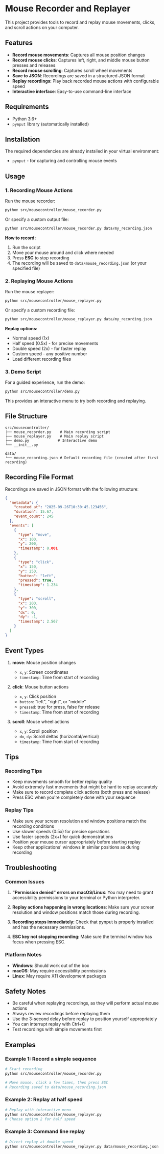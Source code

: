 # Mouse Recorder and Replayer

This project provides tools to record and replay mouse movements, clicks, and scroll actions on your computer.

## Features

- **Record mouse movements**: Captures all mouse position changes
- **Record mouse clicks**: Captures left, right, and middle mouse button presses and releases
- **Record mouse scrolling**: Captures scroll wheel movements
- **Save to JSON**: Recordings are saved in a structured JSON format
- **Replay recordings**: Play back recorded mouse actions with configurable speed
- **Interactive interface**: Easy-to-use command-line interface

## Requirements

- Python 3.6+
- `pynput` library (automatically installed)

## Installation

The required dependencies are already installed in your virtual environment:
- `pynput` - for capturing and controlling mouse events

## Usage

### 1. Recording Mouse Actions

Run the mouse recorder:

```bash
python src/mousecontroller/mouse_recorder.py
```

Or specify a custom output file:

```bash
python src/mousecontroller/mouse_recorder.py data/my_recording.json
```

**How to record:**
1. Run the script
2. Move your mouse around and click where needed
3. Press **ESC** to stop recording
4. The recording will be saved to `data/mouse_recording.json` (or your specified file)

### 2. Replaying Mouse Actions

Run the mouse replayer:

```bash
python src/mousecontroller/mouse_replayer.py
```

Or specify a custom recording file:

```bash
python src/mousecontroller/mouse_replayer.py data/my_recording.json
```

**Replay options:**
- Normal speed (1x)
- Half speed (0.5x) - for precise movements
- Double speed (2x) - for faster replay
- Custom speed - any positive number
- Load different recording files

### 3. Demo Script

For a guided experience, run the demo:

```bash
python src/mousecontroller/demo.py
```

This provides an interactive menu to try both recording and replaying.

## File Structure

```
src/mousecontroller/
├── mouse_recorder.py    # Main recording script
├── mouse_replayer.py    # Main replay script
├── demo.py             # Interactive demo
└── __init__.py

data/
└── mouse_recording.json # Default recording file (created after first recording)
```

## Recording File Format

Recordings are saved in JSON format with the following structure:

```json
{
  "metadata": {
    "created_at": "2025-09-26T10:30:45.123456",
    "duration": 15.67,
    "event_count": 245
  },
  "events": [
    {
      "type": "move",
      "x": 100,
      "y": 200,
      "timestamp": 0.001
    },
    {
      "type": "click",
      "x": 150,
      "y": 250,
      "button": "left",
      "pressed": true,
      "timestamp": 1.234
    },
    {
      "type": "scroll",
      "x": 200,
      "y": 300,
      "dx": 0,
      "dy": -1,
      "timestamp": 2.567
    }
  ]
}
```

## Event Types

1. **move**: Mouse position changes
   - `x`, `y`: Screen coordinates
   - `timestamp`: Time from start of recording

2. **click**: Mouse button actions
   - `x`, `y`: Click position
   - `button`: "left", "right", or "middle"
   - `pressed`: true for press, false for release
   - `timestamp`: Time from start of recording

3. **scroll**: Mouse wheel actions
   - `x`, `y`: Scroll position
   - `dx`, `dy`: Scroll deltas (horizontal/vertical)
   - `timestamp`: Time from start of recording

## Tips

### Recording Tips
- Keep movements smooth for better replay quality
- Avoid extremely fast movements that might be hard to replay accurately
- Make sure to record complete click actions (both press and release)
- Press ESC when you're completely done with your sequence

### Replay Tips
- Make sure your screen resolution and window positions match the recording conditions
- Use slower speeds (0.5x) for precise operations
- Use faster speeds (2x+) for quick demonstrations
- Position your mouse cursor appropriately before starting replay
- Keep other applications' windows in similar positions as during recording

## Troubleshooting

### Common Issues

1. **"Permission denied" errors on macOS/Linux**: You may need to grant accessibility permissions to your terminal or Python interpreter.

2. **Replay actions happening in wrong locations**: Make sure your screen resolution and window positions match those during recording.

3. **Recording stops immediately**: Check that pynput is properly installed and has the necessary permissions.

4. **ESC key not stopping recording**: Make sure the terminal window has focus when pressing ESC.

### Platform Notes

- **Windows**: Should work out of the box
- **macOS**: May require accessibility permissions
- **Linux**: May require X11 development packages

## Safety Notes

- Be careful when replaying recordings, as they will perform actual mouse actions
- Always review recordings before replaying them
- Use the 3-second delay before replay to position yourself appropriately
- You can interrupt replay with Ctrl+C
- Test recordings with simple movements first

## Examples

### Example 1: Record a simple sequence
```bash
# Start recording
python src/mousecontroller/mouse_recorder.py

# Move mouse, click a few times, then press ESC
# Recording saved to data/mouse_recording.json
```

### Example 2: Replay at half speed
```bash
# Replay with interactive menu
python src/mousecontroller/mouse_replayer.py
# Choose option 2 for half speed
```

### Example 3: Command line replay
```bash
# Direct replay at double speed
python src/mousecontroller/mouse_replayer.py data/mouse_recording.json 2.0
```
